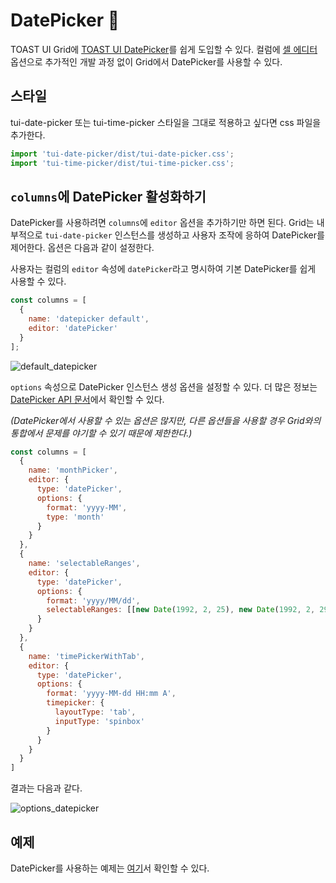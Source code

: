 # DatePicker 📅

TOAST UI Grid에 [TOAST UI DatePicker](https://github.com/nhn/tui.date-picker)를 쉽게 도입할 수 있다. 컬럼에 [셀 에디터](./custom-editor.md) 옵션으로 추가적인 개발 과정 없이 Grid에서 DatePicker를 사용할 수 있다.

## 스타일

tui-date-picker 또는 tui-time-picker 스타일을 그대로 적용하고 싶다면 css 파일을 추가한다.

```js
import 'tui-date-picker/dist/tui-date-picker.css';
import 'tui-time-picker/dist/tui-time-picker.css';
```

## `columns`에 DatePicker 활성화하기

DatePicker를 사용하려면 `columns`에 `editor` 옵션을 추가하기만 하면 된다. Grid는 내부적으로 `tui-date-picker` 인스턴스를 생성하고 사용자 조작에 응하여 DatePicker를 제어한다. 옵션은 다음과 같이 설정한다.

사용자는 컬럼의 `editor` 속성에 `datePicker`라고 명시하여 기본 DatePicker를 쉽게 사용할 수 있다.

```js
const columns = [
  {
    name: 'datepicker default',
    editor: 'datePicker'
  }
];
```

![default_datepicker](https://user-images.githubusercontent.com/35371660/59477678-37dad080-8e91-11e9-90d9-c99053ae83d9.gif)

`options` 속성으로 DatePicker 인스턴스 생성 옵션을 설정할 수 있다. 더 많은 정보는 [DatePicker API 문서](https://nhn.github.io/tui.date-picker/3.3.3/DatePicker)에서 확인할 수 있다.

*(DatePicker에서 사용할 수 있는 옵션은 많지만, 다른 옵션들을 사용할 경우 Grid와의 통합에서 문제를 야기할 수 있기 때문에 제한한다.)*

```js
const columns = [
  {
    name: 'monthPicker',
    editor: {
      type: 'datePicker',
      options: {
        format: 'yyyy-MM',
        type: 'month'
      }
    }
  },
  {
    name: 'selectableRanges',
    editor: {
      type: 'datePicker',
      options: {
        format: 'yyyy/MM/dd',
        selectableRanges: [[new Date(1992, 2, 25), new Date(1992, 2, 29)]]
      }
    }
  },
  {
    name: 'timePickerWithTab',
    editor: {
      type: 'datePicker',
      options: {
        format: 'yyyy-MM-dd HH:mm A',
        timepicker: {
          layoutType: 'tab',
          inputType: 'spinbox'
        }
      }
    }
  }
]
```

결과는 다음과 같다.

![options_datepicker](https://user-images.githubusercontent.com/35371660/59477679-37dad080-8e91-11e9-9156-1aab1e8aecd1.gif)

## 예제

DatePicker를 사용하는 예제는 [여기](https://nhn.github.io/tui.grid/latest/tutorial-example08-date-picker)서 확인할 수 있다.